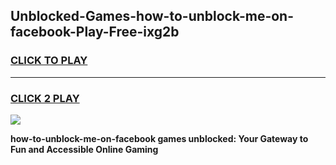 
## Unblocked-Games-how-to-unblock-me-on-facebook-Play-Free-ixg2b
<h3>
<a href="https://premium76.site?title=how-to-unblock-me-on-facebook&ref=10A">CLICK TO PLAY</a></h3>
<hr>

<h3>
<a href="https://premium76.site?title=how-to-unblock-me-on-facebook&ref=10A">CLICK 2 PLAY</a>
  
</h3>

<a href="https://premium76.site?title=how-to-unblock-me-on-facebook&ref=10A"><img src="https://clearcache.store/games.png"></a>


**how-to-unblock-me-on-facebook games unblocked: Your Gateway to Fun and Accessible Online Gaming**

